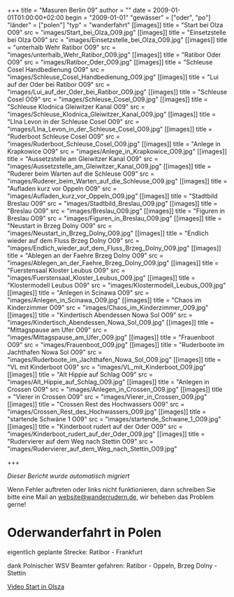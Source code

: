 +++
title = "Masuren Berlin 09"
author = ""
date = 2009-01-01T01:00:00+02:00
begin = "2009-01-01"
"gewässer" = ["oder", "po"]
"länder" = ["polen"]
"typ" = "wanderfahrt"
[[images]]
title = "Start bei Olza O09"
src = "images/Start_bei_Olza_O09.jpg"
[[images]]
title = "Einsetzstelle bei Olza O09"
src = "images/Einsetzstelle_bei_Olza_O09.jpg"
[[images]]
title = "unterhalb Wehr Ratibor O09"
src = "images/unterhalb_Wehr_Ratibor_O09.jpg"
[[images]]
title = "Ratibor Oder O09"
src = "images/Ratibor_Oder_O09.jpg"
[[images]]
title = "Schleuse Cosel Handbedienung O09"
src = "images/Schleuse_Cosel_Handbedienung_O09.jpg"
[[images]]
title = "Lui auf der Oder bei Ratibor O09"
src = "images/Lui_auf_der_Oder_bei_Ratibor_O09.jpg"
[[images]]
title = "Schleuse Cosel O09"
src = "images/Schleuse_Cosel_O09.jpg"
[[images]]
title = "Schleuse Klodnica Gleiwitzer Kanal O09"
src = "images/Schleuse_Klodnica_Gleiwitzer_Kanal_O09.jpg"
[[images]]
title = "LIna Levon in der Schleuse Cosel O09"
src = "images/LIna_Levon_in_der_Schleuse_Cosel_O09.jpg"
[[images]]
title = "Ruderboot Schleuse Cosel O09"
src = "images/Ruderboot_Schleuse_Cosel_O09.jpg"
[[images]]
title = "Anlege in Krapkowice O09"
src = "images/Anlege_in_Krapkowice_O09.jpg"
[[images]]
title = "Aussetzstelle am Gleiwitzer Kanal O09"
src = "images/Aussetzstelle_am_Gleiwitzer_Kanal_O09.jpg"
[[images]]
title = "Ruderer beim Warten auf die Schleuse O09"
src = "images/Ruderer_beim_Warten_auf_die_Schleuse_O09.jpg"
[[images]]
title = "Aufladen kurz vor Oppeln O09"
src = "images/Aufladen_kurz_vor_Oppeln_O09.jpg"
[[images]]
title = "Stadtbild Breslau O09"
src = "images/Stadtbild_Breslau_O09.jpg"
[[images]]
title = "Breslau O09"
src = "images/Breslau_O09.jpg"
[[images]]
title = "Figuren in Breslau O09"
src = "images/Figuren_in_Breslau_O09.jpg"
[[images]]
title = "Neustart in Brzeg Dolny O09"
src = "images/Neustart_in_Brzeg_Dolny_O09.jpg"
[[images]]
title = "Endlich wieder auf dem Fluss Brzeg Dolny O09"
src = "images/Endlich_wieder_auf_dem_Fluss_Brzeg_Dolny_O09.jpg"
[[images]]
title = "Ablegen an der Faehre Brzeg Dolny O09"
src = "images/Ablegen_an_der_Faehre_Brzeg_Dolny_O09.jpg"
[[images]]
title = "Fuerstensaal Kloster Leubus O09"
src = "images/Fuerstensaal_Kloster_Leubus_O09.jpg"
[[images]]
title = "Klostermodell Leubus O09"
src = "images/Klostermodell_Leubus_O09.jpg"
[[images]]
title = "Anlegen in Scinawa O09"
src = "images/Anlegen_in_Scinawa_O09.jpg"
[[images]]
title = "Chaos im Kinderzimmer O09"
src = "images/Chaos_im_Kinderzimmer_O09.jpg"
[[images]]
title = "Kindertisch Abendessen Nowa Sol O09"
src = "images/Kindertisch_Abendessen_Nowa_Sol_O09.jpg"
[[images]]
title = "Mittagspause am Ufer O09"
src = "images/Mittagspause_am_Ufer_O09.jpg"
[[images]]
title = "Frauenboot O09"
src = "images/Frauenboot_O09.jpg"
[[images]]
title = "Ruderboote im Jachthafen Nowa Sol O09"
src = "images/Ruderboote_im_Jachthafen_Nowa_Sol_O09.jpg"
[[images]]
title = "VL mit Kinderboot O09"
src = "images/VL_mit_Kinderboot_O09.jpg"
[[images]]
title = "Alt Hippie auf Schlag O09"
src = "images/Alt_Hippie_auf_Schlag_O09.jpg"
[[images]]
title = "Anlegen in Crossen O09"
src = "images/Anlegen_in_Crossen_O09.jpg"
[[images]]
title = "Vierer in Crossen O09"
src = "images/Vierer_in_Crossen_O09.jpg"
[[images]]
title = "Crossen Rest des Hochwassers O09"
src = "images/Crossen_Rest_des_Hochwassers_O09.jpg"
[[images]]
title = "startende Schwäne 1 O09"
src = "images/startende_Schwane_1_O09.jpg"
[[images]]
title = "Kinderboot rudert auf der Oder O09"
src = "images/Kinderboot_rudert_auf_der_Oder_O09.jpg"
[[images]]
title = "Rudervierer auf dem Weg nach Stettin O09"
src = "images/Rudervierer_auf_dem_Weg_nach_Stettin_O09.jpg"

+++


*Dieser Bericht wurde automatisch migriert*

Wenn Fehler auftreten oder links nicht funktionieren, dann schreiben Sie bitte eine Mail an website@wanderrudern.de, wir beheben das Problem gerne!



# Oderwanderfahrt in Polen


eigentlich geplante Strecke: Ratibor - Frankfurt

dank Polnischer WSV Beamter gefahren: Ratibor - Oppeln, Brzeg Dolny - Stettin

[Video Start in Olsza](/berichte/2009/start_olsza_oder_09)